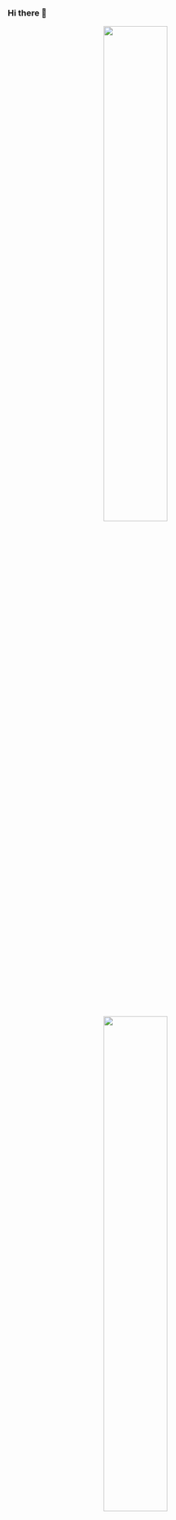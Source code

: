 ### Hi there 👋

<!--
**kjarj54/kjarj54** is a ✨ _special_ ✨ repository because its `README.md` (this file) appears on your GitHub profile.

Here are some ideas to get you started:

- 🔭 I’m currently working on ...
- 🌱 I’m currently learning ...
- 👯 I’m looking to collaborate on ...
- 🤔 I’m looking for help with ...
- 💬 Ask me about ...
- 📫 How to reach me: ...
- 😄 Pronouns: ...
- ⚡ Fun fact: ...
-->


<p align="center">
  <img height="50%" width="auto" src ="https://github-readme-stats.vercel.app/api?username=kjarj54&theme=dark&hide_border=false&include_all_commits=false&count_private=false">
  <br>
  
  <img height="50%" width="auto" src ="https://github-readme-streak-stats.herokuapp.com/?user=kjarj54&theme=dark&hide_border=false">
  <br>
  
  <img height="50%" width="auto" src ="https://github-readme-stats.vercel.app/api/top-langs/?username=kjarj54&theme=dark&hide_border=false&include_all_commits=false&count_private=false&layout=compact">
  <br>
<p/>
